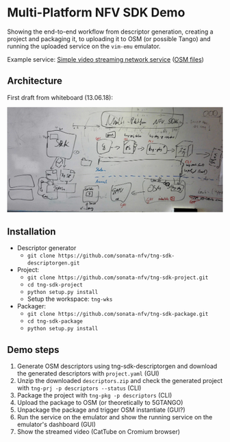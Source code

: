 # Multi-Platform NFV SDK Demo

Showing the end-to-end workflow from descriptor generation, creating a project and packaging it, to uploading it to OSM (or possible Tango) and running the uploaded service on the `vim-emu` emulator.



Example service: [Simple video streaming network service](https://github.com/sonata-nfv/son-tutorials/tree/master/upb-emulator-mano-integration-demo) ([OSM files](https://github.com/sonata-nfv/son-tutorials/tree/master/upb-emulator-mano-integration-demo/osm/pkggen))



## Architecture

First draft from whiteboard (13.06.18):

![whiteboard_architecture](doc/whiteboard_architecture.jpg)



## Installation

* Descriptor generator
  * `git clone https://github.com/sonata-nfv/tng-sdk-descriptorgen.git`
* Project:
  * `git clone https://github.com/sonata-nfv/tng-sdk-project.git`
  * `cd tng-sdk-project`
  * `python setup.py install`
  * Setup the workspace: `tng-wks`
* Packager:
  * `git clone https://github.com/sonata-nfv/tng-sdk-package.git`
  * `cd tng-sdk-package`
  * `python setup.py install`

## Demo steps

1. Generate OSM descriptors using tng-sdk-descriptorgen and download the generated descriptors with `project.yaml` (GUI)
2. Unzip the downloaded `descriptors.zip` and check the generated project with `tng-prj -p descriptors --status` (CLI)
3. Package the project with `tng-pkg -p descriptors` (CLI)
4. Upload the package to OSM (or theoretically to 5GTANGO)
5. Unpackage the package and trigger OSM instantiate (GUI?)
6. Run the service on the emulator and show the running service on the emulator's dashboard (GUI)
7. Show the streamed video (CatTube on Cromium browser)

